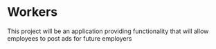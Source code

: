 # Workers
This project will be an application providing functionality that will allow employees to post ads for future employers
